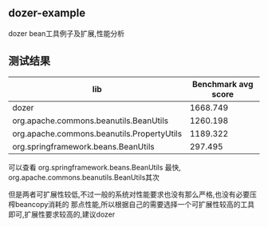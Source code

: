## dozer-example
dozer bean工具例子及扩展,性能分析


## 测试结果

|lib|Benchmark avg score|
|-|-|
|dozer|1668.749|
|org.apache.commons.beanutils.BeanUtils|1260.198|
|org.apache.commons.beanutils.PropertyUtils|1189.322|
|org.springframework.beans.BeanUtils|297.495|

可以查看 org.springframework.beans.BeanUtils 最快,  org.apache.commons.beanutils.BeanUtils其次


但是两者可扩展性较低,不过一般的系统对性能要求也没有那么严格,也没有必要压榨beancopy消耗的
那点性能,所以根据自己的需要选择一个可扩展性较高的工具即可,扩展性要求较高的,建议dozer

